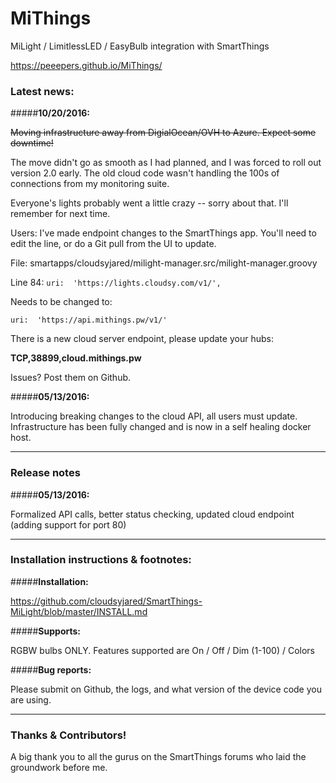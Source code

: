 # MiThings
MiLight / LimitlessLED / EasyBulb integration with SmartThings

https://peeepers.github.io/MiThings/

### Latest news:

#####**10/20/2016:**

~~Moving infrastructure away from DigialOcean/OVH to Azure. Expect some downtime!~~

The move didn't go as smooth as I had planned, and I was forced to roll out version 2.0 early. The old cloud code wasn't handling the 100s of connections from my monitoring suite.

Everyone's lights probably went a little crazy -- sorry about that. I'll remember for next time.

Users: I've made endpoint changes to the SmartThings app. You'll need to edit the line, or do a Git pull from the UI to update.

File: smartapps/cloudsyjared/milight-manager.src/milight-manager.groovy

Line 84: ```uri:  'https://lights.cloudsy.com/v1/',```

Needs to be changed to:

```uri:  'https://api.mithings.pw/v1/'```

There is a new cloud server endpoint, please update your hubs:

**TCP,38899,cloud.mithings.pw**

Issues? Post them on Github.

#####**05/13/2016:**

Introducing breaking changes to the cloud API, all users must update. Infrastructure has been fully changed and is now in a self healing docker host.

***

### Release notes

#####**05/13/2016:**

Formalized API calls, better status checking, updated cloud endpoint (adding support for port 80)

***

### Installation instructions & footnotes:

#####**Installation:**

https://github.com/cloudsyjared/SmartThings-MiLight/blob/master/INSTALL.md

#####**Supports:**

RGBW bulbs ONLY. Features supported are On / Off / Dim (1-100) / Colors

#####**Bug reports:**

Please submit on Github, the logs, and what version of the device code you are using.

***

### Thanks & Contributors!

A big thank you to all the gurus on the SmartThings forums who laid the groundwork before me.
